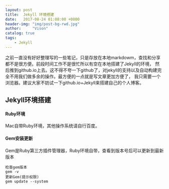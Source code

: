 ```yaml
---
layout: post
title:  Jekyll 环境搭建
date:   2017-08-24 01:08:00 +0800
header-img: "img/post-bg-rwd.jpg"
author:     "Vison"
catalog: true
tags:
    - Jekyll
---
```


之前一直没有好好整理写的一些笔记，只是存放在本地markdowm，查找和分享都不是很方便。前段时间工作不是很忙所以有空在本地搭建了Jekyll的环境，
然后推到github.io上去。这不得不夸一下github了，对jekyll的支持以及自动构建完全不用我们做多余的操作。最方便的一点就是写文章更加方便了，
我只需要一个浏览器。建议大家不妨试一下github.io+Jekyll来搭建自己的个人博客。

## Jekyll环境搭建

#### Ruby环境

  Mac自带Ruby环境，其他操作系统请自行百度。
  
#### Gem安装更新

  Gem是Ruby第三方插件管理器，Ruby环境自带，查看到版本号后可以更新到最新版本
  ```
  检查gem版本
  gem -v
  更新Gem(提示权限)
  gem update --system
  ```
